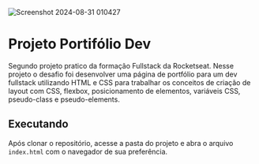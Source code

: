 ![Screenshot 2024-08-31 010427](https://github.com/user-attachments/assets/93788c8d-6e63-4a1d-954c-7d546c9bf612)

# Projeto Portifólio Dev

Segundo projeto pratico da formação Fullstack da Rocketseat. Nesse projeto o desafio foi desenvolver 
uma página de portfólio para um dev fullstack utilizando HTML e CSS para trabalhar os conceitos de criação de layout com CSS, flexbox, posicionamento de elementos, variáveis CSS, pseudo-class e pseudo-elements.

## Executando

Após clonar o repositório, acesse a pasta do projeto e abra o arquivo `index.html` com o navegador de sua preferência.
